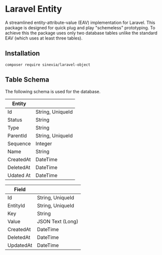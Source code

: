 # Laravel Entity

A streamlined entity-attribute-value (EAV) implementation for Laravel. This package is designed for quick plug and play "schemeless" prototyping. To achieve this the package uses only two database tables unlike the standard EAV (which uses at least three tables).

## Installation ##

```
composer require sinevia/laravel-object
```

## Table Schema ##

The following schema is used for the database.

| Entity    |                  |
|-----------|------------------|
| Id        | String, UniqueId |
| Status    | String           |
| Type      | String           |
| ParentId  | String, UniqueId |
| Sequence  | Integer          |
| Name      | String           |
| CreatedAt | DateTime         |
| DeletedAt | DateTime         |
| Udated At | DateTime         |

| Field     |                  |
|-----------|------------------|
| Id        | String, UniqueId |
| EntityId  | String, UniqueId |
| Key       | String           |
| Value     | JSON Text (Long) |
| CreatedAt | DateTime         |
| DeletedAt | DateTime         |
| UpdatedAt | DateTime         |
